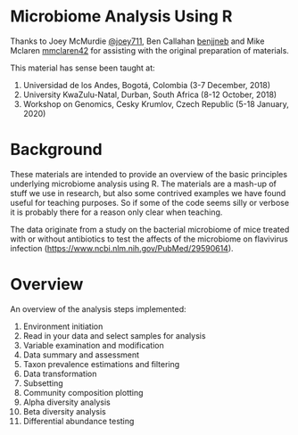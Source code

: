 # Microbiome Analysis Using R

Thanks to Joey McMurdie [@joey711](https://github.com/joey711), Ben Callahan [benjjneb](https://github.com/benjjneb) and Mike Mclaren [mmclaren42](https://github.com/mmclaren42) for assisting with the original preparation of materials.

This material has sense been taught at:

1) Universidad de los Andes, Bogotá, Colombia (3-7 December, 2018)
2) University KwaZulu-Natal, Durban, South Africa (8-12 October, 2018)
2) Workshop on Genomics, Cesky Krumlov, Czech Republic (5-18 January, 2020)

# Background
These materials are intended to provide an overview of the basic principles underlying microbiome analysis using R. The materials are a mash-up of stuff we use in research, but also some contrived examples we have found useful for teaching purposes. So if some of the code seems silly or verbose it is probably there for a reason only clear when teaching.

The data originate from a study on the bacterial microbiome of mice treated with or without antibiotics to test the affects of the microbiome on flavivirus infection (https://www.ncbi.nlm.nih.gov/PubMed/29590614).

# Overview
An overview of the analysis steps implemented:

1) Environment initiation
2) Read in your data and select samples for analysis
3) Variable examination and modification
4) Data summary and assessment
5) Taxon prevalence estimations and filtering
6) Data transformation
7) Subsetting
8) Community composition plotting
9) Alpha diversity analysis
10) Beta diversity analysis
11) Differential abundance testing
